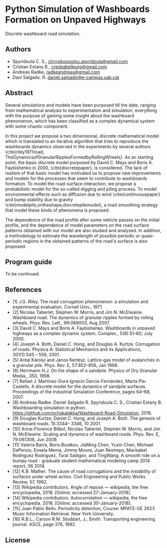 # Python Simulation of Washboards Formation on Unpaved Highways

Discrete washboard road simulation.

## Authors

* Spyridoula C. S., chrysikopoulou.spyridoula@gmail.com
* Cristian Estany B., cresbabellpuig@gmail.com
* Andreas Radke, radkeandreas@gmail.com
* Dani Salgado. R. daniel.salgado@e-campus.uab.cat

## Abstract

Several simulations and models have been purposed till the date, ranging from mathematical analysis to experimentation and simulation, everything with the purpose of gaining some insight about the washboard phenomenon, which has been classified as a complex dynamical system with some chaotic component.

In this project we propose a two dimensional, discrete mathematical model which is translated to an iterative algorithm that tries to reproduce the washboards dynamics observed in the experiments by several authors \cite{riley1971road, TheDynamicsofGranularRipplesFormedbyRollingWheels}. As an starting point, the basic discrete model purposed by David C. Mays and Boris A. Faybishenko in 2000, \cite{discretepaper}, is considered. The lack of realism of that basic model has motivated us to propose new improvements and models for the processes that seem to contribute to washboards formation. To model the road-surface interaction, we propose a probabilistic model for the so-called digging and piling process. To model environmental effects such as diffusion due to wind \cite{continuouspaper} and bump stability due to gravity \cite{modelpile,ontheshape,discretepilemodel}, a road smoothing strategy that model these kinds of phenomena is proposed.

The dependence of the road profile after some vehicle passes on the initial profile, and the dependence of model parameters on the road surface patterns obtained with our model are also studied and analysed. In addition, a methodology to estimate the wavelength of possible periodic or quasi-periodic regions in the obtained patterns of the road's surface is also proposed.

## Program guide

To be continued.

## References

* [1] J.G. Riley. The road corrugation phenomenon: a simulation and experimental evaluation.
Cornell Univ., 1971.
* [2] Nicolas Taberlet, Stephen W. Morris, and Jim N. McElwaine. Washboard road: The dynamics
of granular ripples formed by rolling wheels. Phys. Rev. Lett., 99:068003, Aug 2007.
* [3] David C. Mays and Boris A. Faybishenko. Washboards in unpaved highways as a complex
dynamic system. Complex., 5(6):51–60, July 2000.
* [4] Joseph A. Both, Daniel C. Hong, and Douglas A. Kurtze. Corrugation of roads. Physica A:
Statistical Mechanics and its Applications, 301(1):545 – 559, 2001.
* [5] Antal Károlyi and János Kertész. Lattice-gas model of avalanches in a granular pile. Phys.
Rev. E, 57:852–856, Jan 1998.
* [6] Herrmann H.J. On the shape of a sandpile. Physics of Dry Granular Media., 350, 1998.
* [7] Rafael J. Martínez-Durá Ignacio García-Fernández, Marta Pla-Castells. A discrete model for
the dynamics of sandpile surfaces. Proceedings of the Industrial Simulation Conference, pages
64–68, 2007.
* [8] Andreas Radke. Daniel Salgado R. Spyridoula C. S., Cristian Estany B. Washboarding simulation
in python. https://github.com/schakalakka/Washboard-Road-Simulation, 2018.
* [9] Douglas Kurtze, Daniel C. Hong, and Joseph A. Both. The genesis of washboard roads. 15:3344–
3346, 10 2001.
* [10] Anne-Florence Bitbol, Nicolas Taberlet, Stephen W. Morris, and Jim N. McElwaine. Scaling
and dynamics of washboard roads. Phys. Rev. E, 79:061308, Jun 2009.
* [11] Valeria Barra, Boris Boutkov, JiaMing Chen, Yuxin Chen, Michael DePersio, Ensela Mema,
Jimmy Moore, Juan Restrepo, Marisabel Rodriguez Rodriguez, Tural Sadigov, and TingWang.
A smooth ride on a bumpy road - graduate student mathematical modeling camp 2014 report,
06 2014.
* [12] K.B. Mather. The cause of road corrugations and the instability of surfaces under wheel action.
Civil Engineering and Public Works Review, 57, 1962.
* [13] Wikipedia contributors. Angle of repose — wikipedia, the free encyclopedia, 2018. [Online;
accessed 27-January-2018].
* [14] Wikipedia contributors. Autocorrelation — wikipedia, the free encyclopedia, 2018. [Online;
accessed 30-January-2018].
* [15] Juan Pablo Bello. Periodicity detection, Course: MPATE-GE 2623 Music Information Retrieval.
New York University.
* [16] R.B.L.; Carson R.M. Stoddart, J.; Smith. Transporting engineering journal. ASCE, page 376, 1982.

## License
